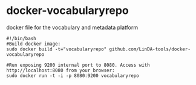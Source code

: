 docker-vocabularyrepo
=====================

docker file for the vocabulary and metadata platform
```
#!/bin/bash
#Build docker image:
sudo docker build -t="vocabularyrepo" github.com/LinDA-tools/docker-vocabularyrepo

#Run exposing 9200 internal port to 8080. Access with http://localhost:8080 from your browser:
sudo docker run -t -i -p 8080:9200 vocabularyrepo
```
